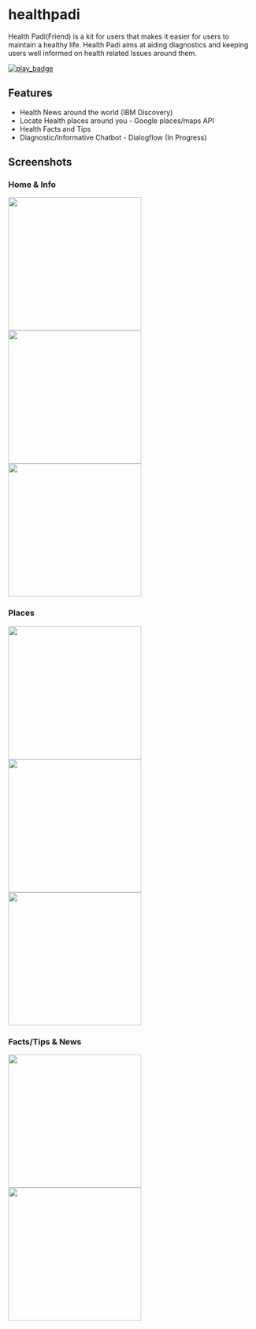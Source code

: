 # healthpadi

Health Padi(Friend) is a kit for users that makes it easier for users to maintain a healthy life. Health Padi aims at aiding diagnostics and keeping users well informed on health related Issues around them.

[![play_badge](screenshots/badge.png)](https://play.google.com/store/apps/details?id=com.nonybrighto.health_padi)

## Features

- Health News around the world (IBM Discovery)
- Locate Health places around you - Google places/maps API
- Health Facts and Tips
- Diagnostic/Informative Chatbot - Dialogflow (In Progress)

## Screenshots

### Home & Info

<img src="screenshots/home.png" width="270"/>
<img src="screenshots/extra.png" width="270"/>
<img src="screenshots/about.png" width="270"/>

### Places

<img src="screenshots/health_places1.png" width="270"/>
<img src="screenshots/health_places2.png" width="270"/>
<img src="screenshots/health_places3.png" width="270"/>

### Facts/Tips & News

<img src="screenshots/facts.png" width="270"/>
<img src="screenshots/news.png" width="270"/>
